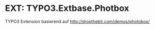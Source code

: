 EXT: TYPO3.Extbase.Photbox
=============================

TYPO3 Extension basierend auf http://dropthebit.com/demos/photobox/